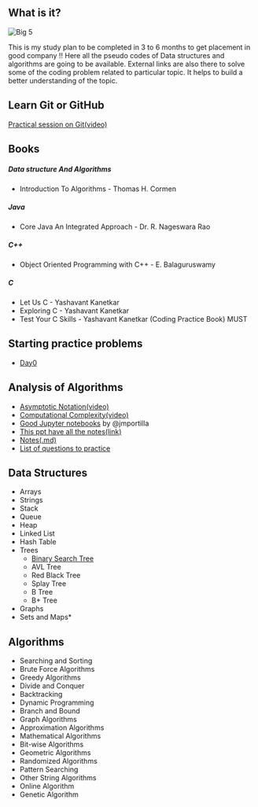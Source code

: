## What is it?
![Big 5](https://github.com/perceptron00/DSA-PseudoCodes/blob/master/Images/Big5.jpg)

This is my study plan to be completed in 3 to 6 months to get placement in good company !!
Here all the pseudo codes of Data structures and algorithms are going to be available. External links are also there to solve some of the coding problem related to particular topic. It helps to build a better understanding of the topic.



## Learn Git or GitHub
[Practical session on Git(video)](https://www.youtube.com/watch?v=MJUJ4wbFm_A)

## Books
 ##### Data structure And Algorithms
- Introduction To Algorithms - Thomas H. Cormen
 ##### Java
- Core Java An Integrated Approach - Dr. R. Nageswara Rao
 ##### C++
- Object Oriented Programming with C++ - E. Balaguruswamy
 ##### C
- Let Us C - Yashavant Kanetkar
- Exploring C - Yashavant Kanetkar
- Test Your C Skills - Yashavant Kanetkar (Coding Practice Book) MUST

## Starting practice problems
  - [Day0]()
## Analysis of Algorithms
 - [Asymptotic Notation(video)](https://www.youtube.com/watch?v=iOq5kSKqeR4&t=10s)
 - [Computational Complexity(video)](https://www.youtube.com/watch?v=IM9sHGlYV5A&list=PL6nL4szcweJinUXs7Lq9M_cPNK27Uo7xT&index=2)
 - [Good Jupyter notebooks](http://nbviewer.jupyter.org/github/jmportilla/Python-for-Algorithms--Data-Structures--and-Interviews/tree/master/Algorithm%20Analysis%20and%20Big%20O/) by @jmportilla
 - [This ppt have all the notes(link)](https://docs.google.com/viewer?a=v&pid=sites&srcid=dGhhcGFyLmVkdXxkYXRhLXN0cnVjdHVyZXMtYWxnb3JpdGhtc3xneDo2ZDgxMDgwZmZmYzZlNWU)
 - [Notes(.md)](https://github.com/perceptron00/DSA-PseudoCodes/blob/master/Notes/AlgorithmAnalysis.md#time-space-tradeoff)
 - [List of questions to practice](https://github.com/perceptron00/Data-Structure-and-Algorithms-Learning-Path/blob/master/PracticeProblems/Analysis%20Of%20Algorithms.md)

## Data Structures
- Arrays
- Strings
- Stack
- Queue
- Heap
- Linked List
- Hash Table
- Trees
  - [Binary Search Tree](https://github.com/perceptron00/DSA-PseudoCodes/blob/master/PseudoCodes/BST.md)
  - AVL Tree
  - Red Black Tree
  - Splay Tree
  - B Tree
  - B+ Tree
- Graphs
- Sets and Maps*

## Algorithms
- Searching and Sorting
- Brute Force Algorithms
- Greedy Algorithms
- Divide and Conquer
- Backtracking
- Dynamic Programming
- Branch and Bound
- Graph Algorithms
- Approximation Algorithms
- Mathematical Algorithms
- Bit-wise Algorithms
- Geometric Algorithms
- Randomized Algorithms
- Pattern Searching
- Other String Algorithms
- Online Algorithm
- Genetic Algorithm
